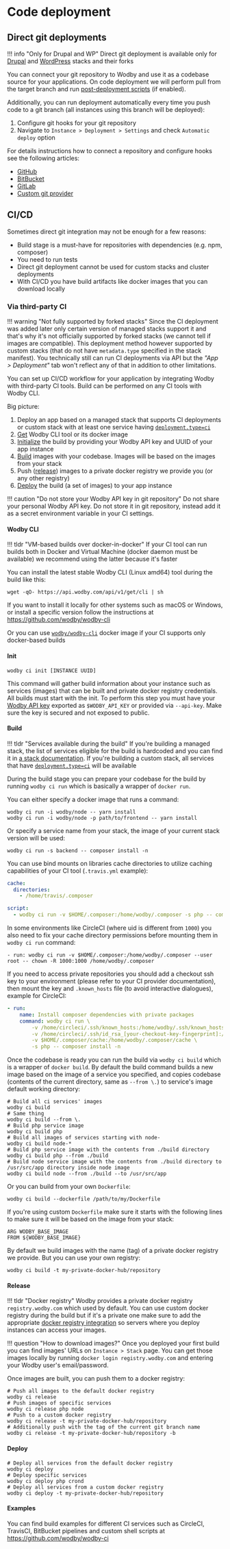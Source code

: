 # Code deployment 

## Direct git deployments

!!! info "Only for Drupal and WP"
    Direct git deployment is available only for [Drupal](../stacks/drupal/index.md) and [WordPress](../stacks/wordpress/index.md) stacks and their forks

You can connect your git repository to Wodby and use it as a codebase source for your applications. On code deployment we will perform pull from the target branch and run [post-deployment scripts](post-deployment-scripts.md) (if enabled). 

Additionally, you can run deployment automatically every time you push code to a git branch (all instances using this branch will be deployed):

1. Configure git hooks for your git repository 
2. Navigate to `Instance > Deployment > Settings` and check `Automatic deploy` option

For details instructions how to connect a repository and configure hooks see the following articles:

* [GitHub](../integrations/github.md) 
* [BitBucket](../integrations/bitbucket.md) 
* [GitLab](../integrations/gitlab.md) 
* [Custom git provider](../integrations/custom.md) 

## CI/CD

Sometimes direct git integration may not be enough for a few reasons:

* Build stage is a must-have for repositories with dependencies (e.g. npm, composer)
* You need to run tests
* Direct git deployment cannot be used for custom stacks and cluster deployments
* With CI/CD you have build artifacts like docker images that you can download locally

### Via third-party CI

!!! warning "Not fully supported by forked stacks"
    Since the CI deployment was added later only certain version of managed stacks support it and that's
    why it's not officially supported by forked stacks (we cannot tell if images are compatible).
    This deployment method however supported by custom stacks (that do not have `metadata.type` specified in the stack manifest).
    You technically still can run CI deployments via API but the _"App > Deployment"_ tab won't reflect any of that in addition to other limitations.

You can set up CI/CD workflow for your application by integrating Wodby with third-party CI tools. Build can be performed on any CI tools with Wodby CLI. 

Big picture:

1. Deploy an app based on a managed stack that supports CI deployments or custom stack with at least one service having [`deployment.type=ci`](../stacks/template.md#deployment)
2. [Get](#wodby-cli) Wodby CLI tool or its docker image
3. [Initialize](#init) the build by providing your Wodby API key and UUID of your app instance
4. [Build](#build) images with your codebase. Images will be based on the images from your stack
5. Push ([release](#release)) images to a private docker registry we provide you (or any other registry)
6. [Deploy](#deploy) the build (a set of images) to your app instance

!!! caution "Do not store your Wodby API key in git repository"
    Do not share your personal Wodby API key. Do not store it in git repository, instead add it as a secret environment variable in your CI settings.

#### Wodby CLI

!!! tldr "VM-based builds over docker-in-docker"
    If your CI tool can run builds both in Docker and Virtual Machine (docker daemon must be available) we recommend using the latter because it's faster

You can install the latest stable Wodby CLI (Linux amd64) tool during the build like this:

```shell
wget -qO- https://api.wodby.com/api/v1/get/cli | sh
```

If you want to install it locally for other systems such as macOS or Windows, or install a specific version follow the instructions at https://github.com/wodby/wodby-cli

Or you can use [`wodby/wodby-cli`](https://hub.docker.com/r/wodby/wodby-cli/) docker image if your CI supports only docker-based builds

#### Init

```shell
wodby ci init [INSTANCE UUID]
```

This command will gather build information about your instance such as services (images) that can be built and private docker registry credentials. All builds must start with the init. To perform this step you must have your [Wodby API key](../dev.md#api-keys) exported as `$WODBY_API_KEY` or provided via `--api-key`. Make sure the key is secured and not exposed to public. 

#### Build

!!! tldr "Services available during the build"
    If you're building a managed stack, the list of services eligible for the build is hardcoded and you can find it in [a stack documentation](../stacks/index.md). If you're building a custom stack, all services that have [`deployment.type=ci`](../stacks/template.md#deployment) will be available
    
During the build stage you can prepare your codebase for the build by running `wodby ci run` which is basically a wrapper of `docker run`. 

You can either specify a docker image that runs a command:

```shell
wodby ci run -i wodby/node -- yarn install
wodby ci run -i wodby/node -p path/to/frontend -- yarn install
```

Or specify a service name from your stack, the image of your current stack version will be used:

```shell
wodby ci run -s backend -- composer install -n
```

You can use bind mounts on libraries cache directories to utilize caching capabilities of your CI tool (`.travis.yml` example):

```yml
cache:
  directories:
    - /home/travis/.composer

script:
  - wodby ci run -v $HOME/.composer:/home/wodby/.composer -s php -- composer install -n
```

In some environments like CircleCI (where uid is different from `1000`) you also need to fix your cache directory permissions before mounting them in `wodby ci run` command:

```shell
- run: wodby ci run -v $HOME/.composer:/home/wodby/.composer --user root -- chown -R 1000:1000 /home/wodby/.composer
```

If you need to access private repositories you should add a checkout ssh key to your environment (please refer to your CI provider documentation), then mount the key and `.known_hosts` file (to avoid interactive dialogues), example for CircleCI:

```yml
- run: 
    name: Install composer dependencies with private packages
    command: wodby ci run \
        -v /home/circleci/.ssh/known_hosts:/home/wodby/.ssh/known_hosts \
        -v /home/circleci/.ssh/id_rsa_[your-checkout-key-fingerprint]:/home/wodby/.ssh/id_rsa \
        -v $HOME/.composer/cache:/home/wodby/.composer/cache \
        -s php -- composer install -n
```

Once the codebase is ready you can run the build via `wodby ci build` which is a wrapper of `docker build`. By default the build command builds a new image based on the image of a service you specified, and copies codebase (contents of the current directory, same as `--from \.`) to service's image default working directory:

```shell
# Build all ci services' images
wodby ci build 
# Same thing
wodby ci build --from \.
# Build php service image 
wodby ci build php
# Build all images of services starting with node-
wodby ci build node-*
# Build php service image with the contents from ./build directory
wodby ci build php --from ./build
# Build node service image with the contents from ./build directory to /usr/src/app directory inside node image 
wodby ci build node --from ./build --to /usr/src/app
```

Or you can build from your own `Dockerfile`:

```shell
wodby ci build --dockerfile /path/to/my/Dockerfile
```

If you're using custom `Dockerfile` make sure it starts with the following lines to make sure it will be based on the image from your stack: 

```
ARG WODBY_BASE_IMAGE
FROM ${WODBY_BASE_IMAGE}
```

By default we build images with the name (tag) of a private docker registry we provide. But you can use your own registry:

```shell
wodby ci build -t my-private-docker-hub/repository
``` 

#### Release

!!! tldr "Docker registry"
    Wodby provides a private docker registry `registry.wodby.com` which used by default. You can use custom docker registry during the build but if it's a private one make sure to add the appropriate [docker registry integration](../integrations/docker-registry.md) so servers where you deploy instances can access your images.

!!! question "How to download images?"
    Once you deployed your first build you can find images' URLs on `Instance > Stack` page. You can get those images locally by running `docker login registry.wodby.com` and entering your Wodby user's email/password.  

Once images are built, you can push them to a docker registry:

```shell
# Push all images to the default docker registry 
wodby ci release
# Push images of specific services 
wodby ci release php node
# Push to a custom docker registry
wodby ci release -t my-private-docker-hub/repository
# Additionally push with the tag of the current git branch name 
wodby ci release -t my-private-docker-hub/repository -b
``` 

#### Deploy

```shell
# Deploy all services from the default docker registry
wodby ci deploy
# Deploy specific services
wodby ci deploy php crond
# Deploy all services from a custom docker registry
wodby ci deploy -t my-private-docker-hub/repository
```

#### Examples

You can find build examples for different CI services such as CircleCI, TravisCI, BitBucket pipelines and custom shell scripts at https://github.com/wodby/wodby-ci 
